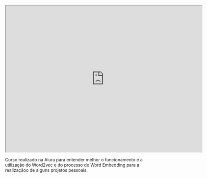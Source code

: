 <p align="center">
  <iframe src="https://drive.google.com/file/d/1hxWRB80Kcj7FT1GF4cZmg_V80egKaJ2q/preview" width="640" height="480"></iframe>
</p>

Curso realizado na Alura para entender melhor o funcionamento e a utilização do Word2vec e do processo de Word Embedding para a realizaçãoo de alguns projetos pessoais.
